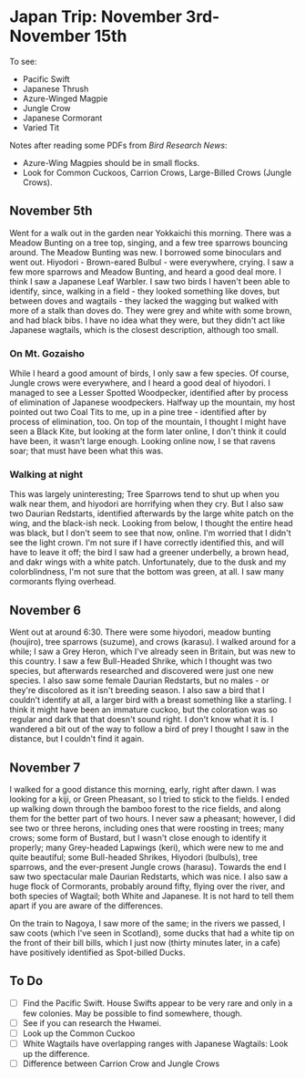 # Japan Trip: November 3rd-November 15th

To see:
- Pacific Swift
- Japanese Thrush
- Azure-Winged Magpie
- Jungle Crow
- Japanese Cormorant
- Varied Tit

Notes after reading some PDFs from _Bird Research News_:
- Azure-Wing Magpies should be in small flocks.
- Look for Common Cuckoos, Carrion Crows, Large-Billed Crows (Jungle Crows).

## November 5th

Went for a walk out in the garden near Yokkaichi this morning. There was a Meadow Bunting on a tree top, singing, and a few tree sparrows bouncing around. The Meadow Bunting was new. I borrowed some binoculars and went out. Hiyodori - Brown-eared Bulbul - were everywhere, crying. I saw a few more sparrows and Meadow Bunting, and heard a good deal more. I think I saw a Japanese Leaf Warbler. I saw two birds I haven't been able to identify, since, walking in a field - they looked something like doves, but between doves and wagtails - they lacked the wagging but walked with more of a stalk than doves do. They were grey and white with some brown, and had black bibs. I have no idea what they were, but they didn't act like Japanese wagtails, which is the closest description, although too small.

### On Mt. Gozaisho

While I heard a good amount of birds, I only saw a few species. Of course, Jungle crows were everywhere, and I heard a good deal of hiyodori. I managed to see a Lesser Spotted Woodpecker, identified after by process of elimination of Japanese woodpeckers. Halfway up the mountain, my host pointed out two Coal Tits to me, up in a pine tree - identified after by process of elimination, too. On top of the mountain, I thought I might have seen a Black Kite, but looking at the form later online, I don't think it could have been, it wasn't large enough. Looking online now, I se that ravens soar; that must have been what this was.

### Walking at night

This was largely uninteresting; Tree Sparrows tend to shut up when you walk near them, and hiyodori are horrifying when they cry. But I also saw two Daurian Redstarts, identified afterwards by the large white patch on the wing, and the black-ish neck. Looking from below, I thought the entire head was black, but I don't seem to see that now, online. I'm worried that I didn't see the light crown. I'm not sure if I have correctly identified this, and will have to leave it off; the bird I saw had a greener underbelly, a brown head, and dakr wings with a white patch. Unfortunately, due to the dusk and my colorblindness, I'm not sure that the bottom was green, at all. I saw many cormorants flying overhead.

## November 6

Went out at around 6:30. There were some hiyodori, meadow bunting (houjiro), tree sparrows (suzume), and crows (karasu). I walked around for a while; I saw a Grey Heron, which I've already seen in Britain, but was new to this country. I saw a few Bull-Headed Shrike, which I thought was two species, but afterwards researched and discovered were just one new species. I also saw some female Daurian Redstarts, but no males - or they're discolored as it isn't breeding season. I also saw a bird that I couldn't identify at all, a larger bird with a breast something like a starling. I think it might have been an immature cuckoo, but the coloration was so regular and dark that that doesn't sound right. I don't know what it is. I wandered a bit out of the way to follow a bird of prey I thought I saw in the distance, but I couldn't find it again.

## November 7

I walked for a good distance this morning, early, right after dawn. I was looking for a kiji, or Green Pheasant, so I tried to stick to the fields. I ended up walking down through the bamboo forest to the rice fields, and along them for the better part of two hours. I never saw a pheasant; however, I did see two or three herons, including ones that were roosting in trees; many crows; some form of Bustard, but I wasn't close enough to identify it properly; many Grey-headed Lapwings (keri), which were new to me and quite beautiful; some Bull-headed Shrikes, Hiyodori (bulbuls), tree sparrows, and the ever-present Jungle crows (harasu). Towards the end I saw two spectacular male Daurian Redstarts, which was nice. I also saw a huge flock of Cormorants, probably around fifty, flying over the river, and both species of Wagtail; both White and Japanese. It is not hard to tell them apart if you are aware of the differences.

On the train to Nagoya, I saw more of the same; in the rivers we passed, I saw coots (which I've seen in Scotland), some ducks that had a white tip on the front of their bill bills, which I just now (thirty minutes later, in a cafe) have positively identified as Spot-billed Ducks.

## To Do
- [ ] Find the Pacific Swift. House Swifts appear to be very rare and only in a few colonies. May be possible to find somewhere, though.
- [ ] See if you can research the Hwamei.
- [ ] Look up the Common Cuckoo
- [ ] White Wagtails have overlapping ranges with Japanese Wagtails: Look up the difference.
- [ ] Difference between Carrion Crow and Jungle Crows